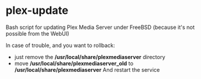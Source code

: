 # plex-update

Bash script for updating Plex Media Server under FreeBSD (because it's not possible from the WebUI)

In case of trouble, and you want to rollback:
- just remove the **/usr/local/share/plexmediaserver** directory
- move **/usr/local/share/plexmediaserver_old** to **/usr/local/share/plexmediaserver**
And restart the service
